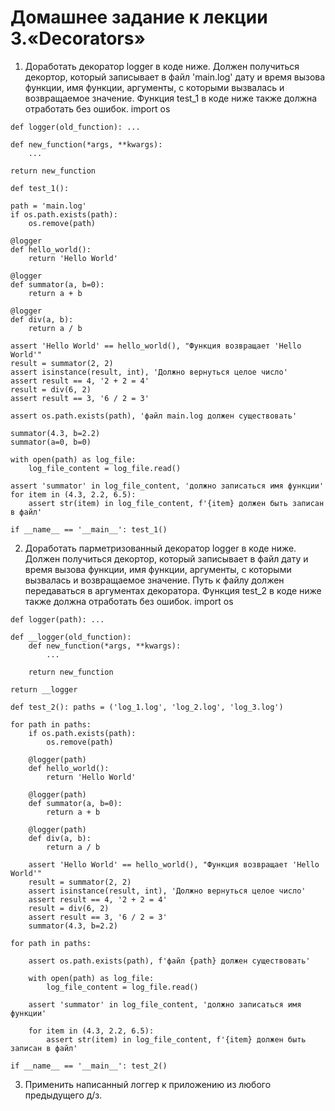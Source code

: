 # Домашнее задание к лекции 3.«Decorators»

1. Доработать декоратор logger в коде ниже. Должен получиться декортор, который записывает в файл 'main.log' дату и время вызова функции, имя функции, аргументы, с которыми вызвалась и возвращаемое значение. Функция test_1 в коде ниже также должна отработать без ошибок.
import os



`def logger(old_function):
    ...`

    def new_function(*args, **kwargs):
        ...

    return new_function


`def test_1():`

    path = 'main.log'
    if os.path.exists(path):
        os.remove(path)

    @logger
    def hello_world():
        return 'Hello World'

    @logger
    def summator(a, b=0):
        return a + b

    @logger
    def div(a, b):
        return a / b

    assert 'Hello World' == hello_world(), "Функция возвращает 'Hello World'"
    result = summator(2, 2)
    assert isinstance(result, int), 'Должно вернуться целое число'
    assert result == 4, '2 + 2 = 4'
    result = div(6, 2)
    assert result == 3, '6 / 2 = 3'
    
    assert os.path.exists(path), 'файл main.log должен существовать'

    summator(4.3, b=2.2)
    summator(a=0, b=0)

    with open(path) as log_file:
        log_file_content = log_file.read()

    assert 'summator' in log_file_content, 'должно записаться имя функции'
    for item in (4.3, 2.2, 6.5):
        assert str(item) in log_file_content, f'{item} должен быть записан в файл'


`if __name__ == '__main__':
    test_1()`


2. Доработать парметризованный декоратор logger в коде ниже. Должен получиться декортор, который записывает в файл дату и время вызова функции, имя функции, аргументы, с которыми вызвалась и возвращаемое значение. Путь к файлу должен передаваться в аргументах декоратора. Функция test_2 в коде ниже также должна отработать без ошибок.
import os


`def logger(path):
    ...`
    
    def __logger(old_function):
        def new_function(*args, **kwargs):
            ...

        return new_function

    return __logger


`def test_2():
    paths = ('log_1.log', 'log_2.log', 'log_3.log')`

    for path in paths:
        if os.path.exists(path):
            os.remove(path)

        @logger(path)
        def hello_world():
            return 'Hello World'

        @logger(path)
        def summator(a, b=0):
            return a + b

        @logger(path)
        def div(a, b):
            return a / b

        assert 'Hello World' == hello_world(), "Функция возвращает 'Hello World'"
        result = summator(2, 2)
        assert isinstance(result, int), 'Должно вернуться целое число'
        assert result == 4, '2 + 2 = 4'
        result = div(6, 2)
        assert result == 3, '6 / 2 = 3'
        summator(4.3, b=2.2)

    for path in paths:

        assert os.path.exists(path), f'файл {path} должен существовать'

        with open(path) as log_file:
            log_file_content = log_file.read()

        assert 'summator' in log_file_content, 'должно записаться имя функции'

        for item in (4.3, 2.2, 6.5):
            assert str(item) in log_file_content, f'{item} должен быть записан в файл'


`if __name__ == '__main__':
    test_2()`

3. Применить написанный логгер к приложению из любого предыдущего д/з.